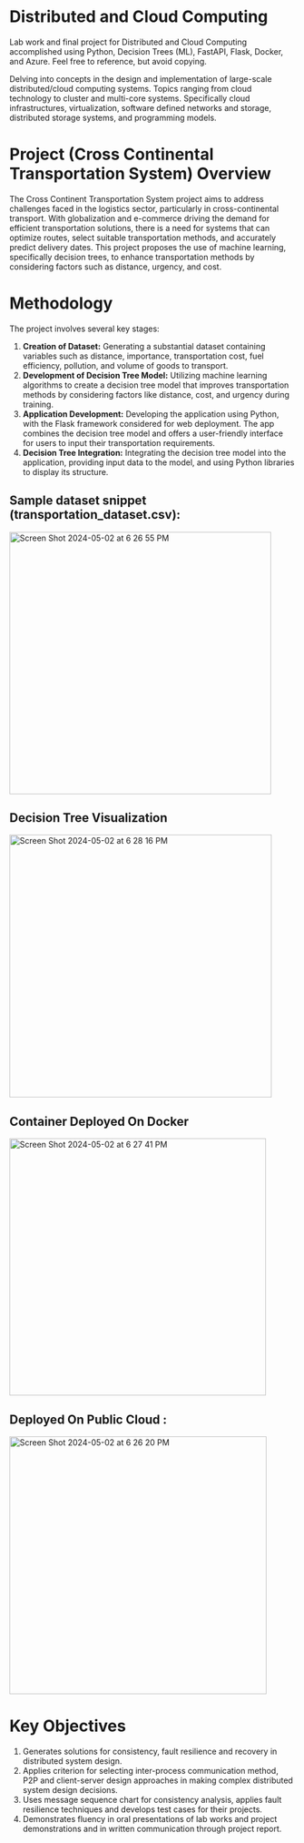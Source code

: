 # Distributed and Cloud Computing

Lab work and final project for Distributed and Cloud Computing accomplished using Python, Decision Trees (ML), FastAPI, Flask, Docker, and Azure. Feel free to reference, but avoid copying.

Delving into concepts in the design and implementation of large-scale distributed/cloud computing systems. Topics ranging from cloud technology to cluster and multi-core systems. 
Specifically cloud infrastructures, virtualization, software defined networks and storage, distributed storage systems, and programming models.

# Project (Cross Continental Transportation System) Overview
The Cross Continent Transportation System project aims to address challenges faced in the logistics sector, particularly in cross-continental transport. With globalization and e-commerce driving the demand for efficient transportation solutions, there is a need for systems that can optimize routes, select suitable transportation methods, and accurately predict delivery dates. This project proposes the use of machine learning, specifically decision trees, to enhance transportation methods by considering factors such as distance, urgency, and cost.

# Methodology
The project involves several key stages:

1. **Creation of Dataset:** Generating a substantial dataset containing variables such as distance, importance, transportation cost, fuel efficiency, pollution, and volume of goods to transport.
2. **Development of Decision Tree Model:** Utilizing machine learning algorithms to create a decision tree model that improves transportation methods by considering factors like distance, cost, and urgency during training.
3. **Application Development:** Developing the application using Python, with the Flask framework considered for web deployment. The app combines the decision tree model and offers a user-friendly interface for users to input their 
     transportation requirements.
4. **Decision Tree Integration:** Integrating the decision tree model into the application, providing input data to the model, and using Python libraries to display its structure.

## Sample dataset snippet (transportation_dataset.csv):
<img width="461" alt="Screen Shot 2024-05-02 at 6 26 55 PM" src="https://github.com/ark22oct/Distributed-and-Cloud-Computing/assets/77360623/69b28cbd-910a-4d93-9c3a-a92be466efdc">

## Decision Tree Visualization
<img width="462" alt="Screen Shot 2024-05-02 at 6 28 16 PM" src="https://github.com/ark22oct/Distributed-and-Cloud-Computing/assets/77360623/95e853a8-3967-462d-9d64-3aeaee5b595f">

## Container Deployed On Docker
<img width="452" alt="Screen Shot 2024-05-02 at 6 27 41 PM" src="https://github.com/ark22oct/Distributed-and-Cloud-Computing/assets/77360623/9c99aafe-185f-4d03-8626-67989c156e35">

## Deployed On Public Cloud : 
<img width="453" alt="Screen Shot 2024-05-02 at 6 26 20 PM" src="https://github.com/ark22oct/Distributed-and-Cloud-Computing/assets/77360623/c208459b-2200-47b0-83fa-4325de42de09">

# Key Objectives
1. Generates solutions for consistency, fault resilience and recovery in distributed system
   design.
2. Applies criterion for selecting inter-process communication method, P2P and client-server
   design approaches in making complex distributed system design decisions.
3. Uses message sequence chart for consistency analysis, applies fault resilience techniques
   and develops test cases for their projects.
4. Demonstrates fluency in oral presentations of lab works and project demonstrations and in
   written communication through project report.
